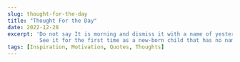 ```yaml
---
slug: thought-for-the-day
title: "Thought For the Day"
date: 2022-12-28
excerpt: 'Do not say It is morning and dismiss it with a name of yesterday
          See it for the first time as a new-born child that has no name.'
tags: [Inspiration, Motivation, Quotes, Thoughts]
---
```


